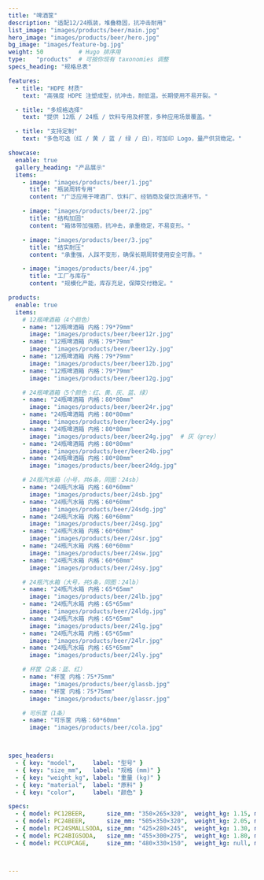 ```yaml
---
title: "啤酒筐" 
description: "适配12/24瓶装，堆叠稳固，抗冲击耐用"
list_image: "images/products/beer/main.jpg"
hero_image: "images/products/beer/hero.jpg"
bg_image: "images/feature-bg.jpg"
weight: 50          # Hugo 排序用
type:   "products"  # 可按你现有 taxonomies 调整
specs_heading: "规格总表"

features:
  - title: "HDPE 材质"
    text: "高强度 HDPE 注塑成型，抗冲击，耐低温，长期使用不易开裂。"

  - title: "多规格选择"
    text: "提供 12瓶 / 24瓶 / 饮料专用及杯筐，多种应用场景覆盖。"

  - title: "支持定制"
    text: "多色可选（红 / 黄 / 蓝 / 绿 / 白），可加印 Logo，量产供货稳定。"

showcase:
  enable: true
  gallery_heading: "产品展示"
  items:
    - image: "images/products/beer/1.jpg"
      title: "瓶装周转专用"
      content: "广泛应用于啤酒厂、饮料厂、经销商及餐饮流通环节。"

    - image: "images/products/beer/2.jpg"
      title: "结构加固"
      content: "箱体带加强筋，抗冲击，承重稳定，不易变形。"

    - image: "images/products/beer/3.jpg"
      title: "结实耐压"
      content: "承重强，人踩不变形，确保长期周转使用安全可靠。"

    - image: "images/products/beer/4.jpg"
      title: "工厂与库存"
      content: "规模化产能，库存充足，保障交付稳定。"

products:
  enable: true
  items:
    # 12瓶啤酒箱（4个颜色）
    - name: "12瓶啤酒箱 内格：79*79mm"
      image: "images/products/beer/beer12r.jpg"
    - name: "12瓶啤酒箱 内格：79*79mm"
      image: "images/products/beer/beer12y.jpg"
    - name: "12瓶啤酒箱 内格：79*79mm"
      image: "images/products/beer/beer12b.jpg"
    - name: "12瓶啤酒箱 内格：79*79mm"
      image: "images/products/beer/beer12g.jpg"

    # 24瓶啤酒箱（5个颜色：红、黄、灰、蓝、绿）
    - name: "24瓶啤酒箱 内格：80*80mm"
      image: "images/products/beer/beer24r.jpg"
    - name: "24瓶啤酒箱 内格：80*80mm"
      image: "images/products/beer/beer24y.jpg"
    - name: "24瓶啤酒箱 内格：80*80mm"
      image: "images/products/beer/beer24g.jpg"  # 灰（grey）
    - name: "24瓶啤酒箱 内格：80*80mm"
      image: "images/products/beer/beer24b.jpg"
    - name: "24瓶啤酒箱 内格：80*80mm"
      image: "images/products/beer/beer24dg.jpg"

    # 24瓶汽水箱（小号，共6条，同图：24sb）
    - name: "24瓶汽水箱 内格：60*60mm"
      image: "images/products/beer/24sb.jpg"
    - name: "24瓶汽水箱 内格：60*60mm"
      image: "images/products/beer/24sdg.jpg"
    - name: "24瓶汽水箱 内格：60*60mm"
      image: "images/products/beer/24sg.jpg"
    - name: "24瓶汽水箱 内格：60*60mm"
      image: "images/products/beer/24sr.jpg"
    - name: "24瓶汽水箱 内格：60*60mm"
      image: "images/products/beer/24sw.jpg"
    - name: "24瓶汽水箱 内格：60*60mm"
      image: "images/products/beer/24sy.jpg"

    # 24瓶汽水箱（大号，共5条，同图：24lb）
    - name: "24瓶汽水箱 内格：65*65mm"
      image: "images/products/beer/24lb.jpg"
    - name: "24瓶汽水箱 内格：65*65mm"
      image: "images/products/beer/24ldg.jpg"
    - name: "24瓶汽水箱 内格：65*65mm"
      image: "images/products/beer/24lg.jpg"
    - name: "24瓶汽水箱 内格：65*65mm"
      image: "images/products/beer/24lr.jpg"
    - name: "24瓶汽水箱 内格：65*65mm"
      image: "images/products/beer/24ly.jpg"

    # 杯筐（2条：蓝、红）
    - name: "杯筐 内格：75*75mm"
      image: "images/products/beer/glassb.jpg"
    - name: "杯筐 内格：75*75mm"
      image: "images/products/beer/glassr.jpg"

    # 可乐筐（1条）
    - name: "可乐筐 内格：60*60mm"
      image: "images/products/beer/cola.jpg"



spec_headers:
  - { key: "model",     label: "型号" }
  - { key: "size_mm",   label: "规格 (mm)" }
  - { key: "weight_kg", label: "重量 (kg)" }
  - { key: "material",  label: "原料" }
  - { key: "color",     label: "颜色" }

specs:
  - { model: PC12BEER,      size_mm: "350×265×320",  weight_kg: 1.15, material: HDPE, color: 红 / 黄 / 蓝 / 绿 / 白 }
  - { model: PC24BEER,      size_mm: "505×350×320",  weight_kg: 2.05, material: HDPE, color: 红 / 黄 / 蓝 / 绿 / 白 }
  - { model: PC24SMALLSODA, size_mm: "425×280×245",  weight_kg: 1.30, material: HDPE, color: 红 / 黄 / 蓝 / 绿 / 白 }
  - { model: PC24BIGSODA,   size_mm: "455×300×275",  weight_kg: 1.80, material: HDPE, color: 红 / 黄 / 蓝 / 绿 / 白 }
  - { model: PCCUPCAGE,     size_mm: "480×330×150",  weight_kg: null, material: HDPE, color: 红 / 黄 / 蓝 / 绿 / 白 }



---
```

